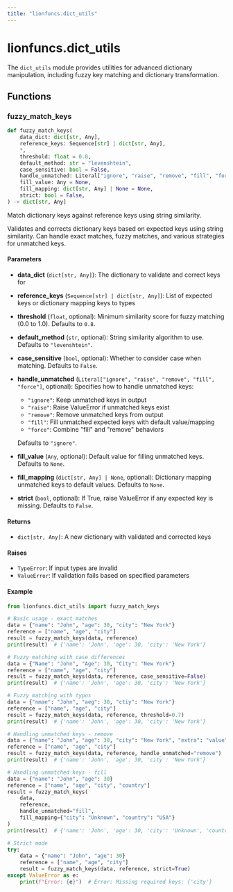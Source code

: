 ```yaml
---
title: "lionfuncs.dict_utils"
---
```


# lionfuncs.dict_utils

The `dict_utils` module provides utilities for advanced dictionary manipulation,
including fuzzy key matching and dictionary transformation.

## Functions

### fuzzy_match_keys

```python
def fuzzy_match_keys(
    data_dict: dict[str, Any],
    reference_keys: Sequence[str] | dict[str, Any],
    *,
    threshold: float = 0.8,
    default_method: str = "levenshtein",
    case_sensitive: bool = False,
    handle_unmatched: Literal["ignore", "raise", "remove", "fill", "force"] = "ignore",
    fill_value: Any = None,
    fill_mapping: dict[str, Any] | None = None,
    strict: bool = False,
) -> dict[str, Any]
```

Match dictionary keys against reference keys using string similarity.

Validates and corrects dictionary keys based on expected keys using string
similarity. Can handle exact matches, fuzzy matches, and various strategies for
unmatched keys.

#### Parameters

- **data_dict** (`dict[str, Any]`): The dictionary to validate and correct keys
  for
- **reference_keys** (`Sequence[str] | dict[str, Any]`): List of expected keys
  or dictionary mapping keys to types
- **threshold** (`float`, optional): Minimum similarity score for fuzzy matching
  (0.0 to 1.0). Defaults to `0.8`.
- **default_method** (`str`, optional): String similarity algorithm to use.
  Defaults to `"levenshtein"`.
- **case_sensitive** (`bool`, optional): Whether to consider case when matching.
  Defaults to `False`.
- **handle_unmatched** (`Literal["ignore", "raise", "remove", "fill", "force"]`,
  optional): Specifies how to handle unmatched keys:
  - `"ignore"`: Keep unmatched keys in output
  - `"raise"`: Raise ValueError if unmatched keys exist
  - `"remove"`: Remove unmatched keys from output
  - `"fill"`: Fill unmatched expected keys with default value/mapping
  - `"force"`: Combine "fill" and "remove" behaviors

  Defaults to `"ignore"`.
- **fill_value** (`Any`, optional): Default value for filling unmatched keys.
  Defaults to `None`.
- **fill_mapping** (`dict[str, Any] | None`, optional): Dictionary mapping
  unmatched keys to default values. Defaults to `None`.
- **strict** (`bool`, optional): If True, raise ValueError if any expected key
  is missing. Defaults to `False`.

#### Returns

- `dict[str, Any]`: A new dictionary with validated and corrected keys

#### Raises

- `TypeError`: If input types are invalid
- `ValueError`: If validation fails based on specified parameters

#### Example

```python
from lionfuncs.dict_utils import fuzzy_match_keys

# Basic usage - exact matches
data = {"name": "John", "age": 30, "city": "New York"}
reference = ["name", "age", "city"]
result = fuzzy_match_keys(data, reference)
print(result)  # {'name': 'John', 'age': 30, 'city': 'New York'}

# Fuzzy matching with case differences
data = {"Name": "John", "Age": 30, "City": "New York"}
reference = ["name", "age", "city"]
result = fuzzy_match_keys(data, reference, case_sensitive=False)
print(result)  # {'name': 'John', 'age': 30, 'city': 'New York'}

# Fuzzy matching with typos
data = {"nmae": "John", "aeg": 30, "ctiy": "New York"}
reference = ["name", "age", "city"]
result = fuzzy_match_keys(data, reference, threshold=0.7)
print(result)  # {'name': 'John', 'age': 30, 'city': 'New York'}

# Handling unmatched keys - remove
data = {"name": "John", "age": 30, "city": "New York", "extra": "value"}
reference = ["name", "age", "city"]
result = fuzzy_match_keys(data, reference, handle_unmatched="remove")
print(result)  # {'name': 'John', 'age': 30, 'city': 'New York'}

# Handling unmatched keys - fill
data = {"name": "John", "age": 30}
reference = ["name", "age", "city", "country"]
result = fuzzy_match_keys(
    data,
    reference,
    handle_unmatched="fill",
    fill_mapping={"city": "Unknown", "country": "USA"}
)
print(result)  # {'name': 'John', 'age': 30, 'city': 'Unknown', 'country': 'USA'}

# Strict mode
try:
    data = {"name": "John", "age": 30}
    reference = ["name", "age", "city"]
    result = fuzzy_match_keys(data, reference, strict=True)
except ValueError as e:
    print(f"Error: {e}")  # Error: Missing required keys: {'city'}
```
